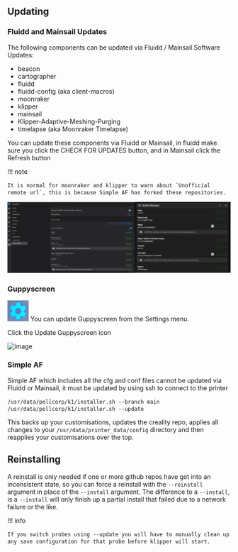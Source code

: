 ## Updating

### Fluidd and Mainsail Updates

The following components can be updated via Fluidd / Mainsail Software Updates:

- beacon
- cartographer
- fluidd
- fluidd-config (aka client-macros)
- moonraker
- klipper
- mainsail
- Klipper-Adaptive-Meshing-Purging
- timelapse (aka Moonraker Timelapse)

You can update these components via Fluidd or Mainsail, in fluidd make sure you click the CHECK FOR UPDATES button, and in Mainsail click the Refresh button

!!! note

    It is normal for moonraker and klipper to warn about `Unofficial remote url`, this is because Simple AF has forked these repositories.

![image](assets/images/update_software.png)

### Guppyscreen

![image](assets/images/guppyscreen_settings.png)
You can update Guppyscreen from the Settings menu.

Click the Update Guppyscreen icon

![image](assets/images/update_guppyscreen.jpg)

### Simple AF

Simple AF which includes all the cfg and conf files cannot be updated via Fluidd or Mainsail, it must be updated by using ssh to connect to the printer

```
/usr/data/pellcorp/k1/installer.sh --branch main
/usr/data/pellcorp/k1/installer.sh --update
```

This backs up your customisations, updates the creality repo, applies all changes to your `/usr/data/printer_data/config` directory and then reapplies your customisations over the top.

## Reinstalling

A reinstall is only needed if one or more github repos have got into an inconsistent state, so you can force a reinstall with the `--reinstall` argument in place of the `--install` argument.  The difference to a `--install`, is a `--install` will only finish up a partial install that failed due to a network failure or the like.

!!! info

    If you switch probes using --update you will have to manually clean up any save configuration for that probe before klipper will start.

